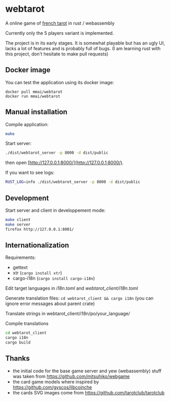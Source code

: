 # webtarot

A online game of [french tarot](https://en.wikipedia.org/wiki/French_tarot) in rust / webassembly

Currently only the 5 players variant is implemented.

The project is in its early stages. It is somewhat playable but has an ugly UI, lacks a lot of features and is probably full of bugs. 
(I am learning rust with this project, don't hesitate to make pull requests)

## Docker image

You can test the application using its docker image:

```
docker pull mmai/webtarot
docker run mmai/webtarot
```

## Manual installation

Compile application: 

```sh
make
```

Start server:

```sh
./dist/webtarot_server -p 8000 -d dist/public
```

then open [http://127.0.0.1:8000/](http://127.0.0.1:8000/).


If you want to see logs:
```sh
RUST_LOG=info ./dist/webtarot_server -p 8000 -d dist/public
```

## Development

Start server and client in developpement mode:

```sh
make client
make server
firefox http://127.0.0.1:8001/
```

## Internationalization

Requirements: 
- gettext
- xtr (`cargo install xtr`)
- cargo-i18n (`cargo install cargo-i18n`)

Edit target languages in _i18n.toml_ and _webtarot_client/i18n.toml_

Generate translation files: `cd webtarot_client && cargo i18n` (you can ignore error messages about parent crate)

Translate strings in webtarot_client/i18n/po/your_language/

Compile translations 

```sh
cd webtarot_client
cargo i18n
cargo build
```

## Thanks

* the initial code for the base game server and yew (webassembly) stuff was taken from https://github.com/mitsuhiko/webgame
* the card game models where inspired by https://github.com/gyscos/libcoinche
* the cards SVG images come from https://github.com/tarotclub/tarotclub

